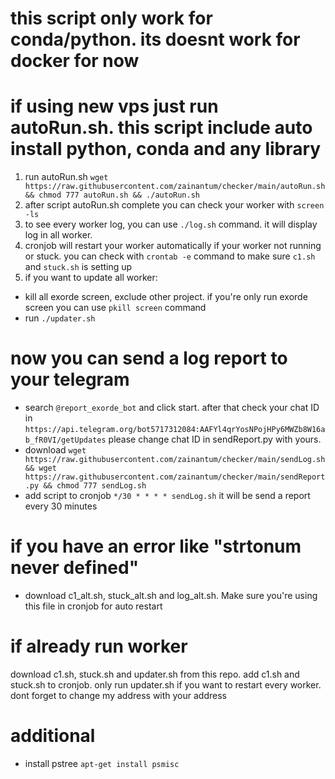 # this script only work for conda/python. its doesnt work for docker for now
# if using new vps just run autoRun.sh. this script include auto install python, conda and any library
1. run autoRun.sh
```wget https://raw.githubusercontent.com/zainantum/checker/main/autoRun.sh && chmod 777 autoRun.sh && ./autoRun.sh```
2. after script autoRun.sh complete you can check your worker with ```screen -ls```
3. to see every worker log, you can use ``` ./log.sh ``` command. it will display log in all worker.
4. cronjob will restart your worker automatically if your worker not running or stuck. you can check with ``` crontab -e ``` command to make sure ```c1.sh``` and ```stuck.sh``` is setting up
5. if you want to update all worker:
- kill all exorde screen, exclude other project. if you're only run exorde screen you can use ```pkill screen``` command
- run ```./updater.sh```
# now you can send a log report to your telegram
- search ```@report_exorde_bot``` and click start. after that check your chat ID in ```https://api.telegram.org/bot5717312084:AAFYl4qrYosNPojHPy6MWZb8W16ab_fR0VI/getUpdates``` please change chat ID in sendReport.py with yours.
- download ```wget https://raw.githubusercontent.com/zainantum/checker/main/sendLog.sh && wget https://raw.githubusercontent.com/zainantum/checker/main/sendReport.py && chmod 777 sendLog.sh```
- add script to cronjob ``` */30 * * * * sendLog.sh ``` it will be send a report every 30 minutes
# if you have an error like "strtonum never defined"
- download c1_alt.sh, stuck_alt.sh and log_alt.sh. Make sure you're using this file in cronjob for auto restart
# if already run worker
download c1.sh, stuck.sh and updater.sh from this repo. add c1.sh and stuck.sh to cronjob. only run updater.sh if you want to restart every worker. dont forget to change my address with your address

# additional
- install pstree
```apt-get install psmisc```

